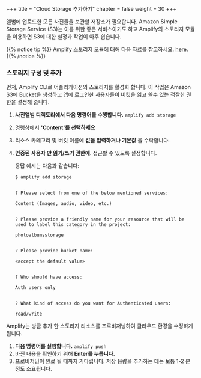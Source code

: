 +++
title = "Cloud Storage 추가하기"
chapter = false
weight = 30
+++

앨범에 업로드한 모든 사진들을 보관할 저장소가 필요합니다. Amazon Simple Storage Service (S3)는 이를 위한 좋은 서비스이기도 하고 Amplify의 스토리지 모듈을 이용하면 S3에 대한 설정과 작업이 아주 쉽습니다.

{{% notice tip %}}
Amplify 스토리지 모듈에 대해 다음 자료를 참고하세요. [here](https://aws-amplify.github.io/amplify-js/media/storage_guide).
{{% /notice %}}

### 스토리지 구성 및 추가

먼저, Amplify CLI로 어플리케이션의 스토리지를 활성화 합니다. 이 작업은 Amazon S3에 Bucket을 생성하고 앱에 로그인한 사용자들이 버킷을 읽고 쓸수 있는 적잘한 권한을 설정해 줍니다.

1. **사진앨범 디렉토리에서 다음 명령어를 수행합니다.** `amplify add storage`

2. 명령창에서 **'Content'를 선택하세요**

3. 리소스 카테고리 및 버킷 이름에 **값을 입력하거나 기본값** 을 수락합니다.

4. **인증된 사용자 만 읽기/쓰기 권한에**. 접근할 수 있도록 설정합니다.

    응답 예시는 다음과 같습니다:

    ```text
    $ amplify add storage


    ? Please select from one of the below mentioned services: 

    Content (Images, audio, video, etc.)


    ? Please provide a friendly name for your resource that will be used to label this category in the project: 

    photoalbumsstorage


    ? Please provide bucket name: 

    <accept the default value>


    ? Who should have access: 

    Auth users only


    ? What kind of access do you want for Authenticated users: 

    read/write
    ```


Amplify는 방금 추가 한 스토리지 리소스를 프로비저닝하여 클라우드 환경을 수정하게 됩니다.

1. **다음 명령어를 실행합니다.** `amplify push` 
2. 바뀐 내용을 확인하기 위해 **Enter를 누릅니다.** 
3. 프로비저닝이 완료 될 때까지 기다립니다. 저장 용량을 추가하는 데는 보통 1-2 분 정도 소요됩니다.